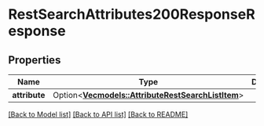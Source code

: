 # RestSearchAttributes200ResponseResponse

## Properties

Name | Type | Description | Notes
------------ | ------------- | ------------- | -------------
**attribute** | Option<[**Vec<models::AttributeRestSearchListItem>**](AttributeRestSearchListItem.md)> |  | [optional]

[[Back to Model list]](../README.md#documentation-for-models) [[Back to API list]](../README.md#documentation-for-api-endpoints) [[Back to README]](../README.md)


